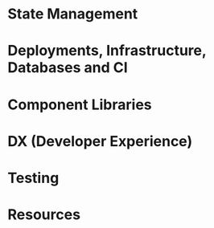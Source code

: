 # State Management

# Deployments, Infrastructure, Databases and CI

# Component Libraries

# DX (Developer Experience)

# Testing

# Resources
